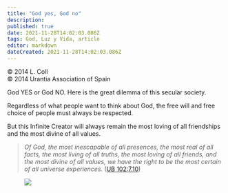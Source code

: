 ```yaml
---
title: "God yes, God no"
description: 
published: true
date: 2021-11-28T14:02:03.086Z
tags: God, Luz y Vida, article
editor: markdown
dateCreated: 2021-11-28T14:02:03.086Z
---
```


<p class="v-card v-sheet theme--light gray lighten-3 px-2">© 2014 L. Coll<br>© 2014 Urantia Association of Spain</p>


God YES or God NO. Here is the great dilemma of this secular society.

Regardless of what people want to think about God, the free will and free choice of people must always be respected.

But this Infinite Creator will always remain the most loving of all friendships and the most divine of all values.

> _Of God, the most inescapable of all presences, the most real of all facts, the most living of all truths, the most loving of all friends, and the most divine of all values, we have the right to be the most certain of all universe experiences._ ([UB 102:7.10](/en/The_Urantia_Book/102#p7_10))

<figure id="Figure_1" class="image urantiapedia">
<img src="/image/article/Luz_y_Vida/LyV38/05.jpg">
</figure>

